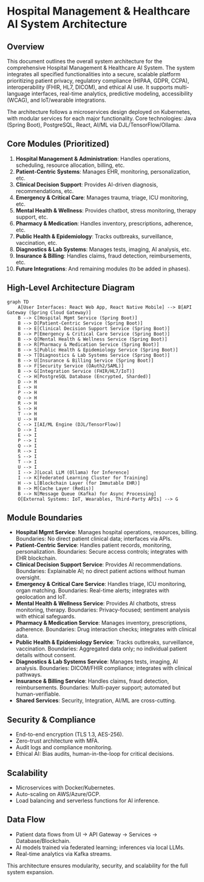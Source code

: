 # Hospital Management & Healthcare AI System Architecture
<!-- cspell:ignore CCPA -->

## Overview
This document outlines the overall system architecture for the comprehensive Hospital Management & Healthcare AI System. The system integrates all specified functionalities into a secure, scalable platform prioritizing patient privacy, regulatory compliance (HIPAA, GDPR, CCPA), interoperability (FHIR, HL7, DICOM), and ethical AI use. It supports multi-language interfaces, real-time analytics, predictive modeling, accessibility (WCAG), and IoT/wearable integrations.

The architecture follows a microservices design deployed on Kubernetes, with modular services for each major functionality. Core technologies: Java (Spring Boot), PostgreSQL, React, AI/ML via DJL/TensorFlow/Ollama.

## Core Modules (Prioritized)
1. **Hospital Management & Administration**: Handles operations, scheduling, resource allocation, billing, etc.
2. **Patient-Centric Systems**: Manages EHR, monitoring, personalization, etc.
3. **Clinical Decision Support**: Provides AI-driven diagnosis, recommendations, etc.
4. **Emergency & Critical Care**: Manages trauma, triage, ICU monitoring, etc.
5. **Mental Health & Wellness**: Provides chatbot, stress monitoring, therapy support, etc.
6. **Pharmacy & Medication**: Handles inventory, prescriptions, adherence, etc.
7. **Public Health & Epidemiology**: Tracks outbreaks, surveillance, vaccination, etc.
8. **Diagnostics & Lab Systems**: Manages tests, imaging, AI analysis, etc.
9. **Insurance & Billing**: Handles claims, fraud detection, reimbursements, etc.
10. **Future Integrations**: And remaining modules (to be added in phases).

## High-Level Architecture Diagram
```mermaid
graph TD
    A[User Interfaces: React Web App, React Native Mobile] --> B[API Gateway (Spring Cloud Gateway)]
    B --> C[Hospital Mgmt Service (Spring Boot)]
    B --> D[Patient-Centric Service (Spring Boot)]
    B --> E[Clinical Decision Support Service (Spring Boot)]
    B --> P[Emergency & Critical Care Service (Spring Boot)]
    B --> Q[Mental Health & Wellness Service (Spring Boot)]
    B --> R[Pharmacy & Medication Service (Spring Boot)]
    B --> S[Public Health & Epidemiology Service (Spring Boot)]
    B --> T[Diagnostics & Lab Systems Service (Spring Boot)]
    B --> U[Insurance & Billing Service (Spring Boot)]
    B --> F[Security Service (OAuth2/SAML)]
    B --> G[Integration Service (FHIR/HL7/IoT)]
    C --> H[PostgreSQL Database (Encrypted, Sharded)]
    D --> H
    E --> H
    P --> H
    Q --> H
    R --> H
    S --> H
    T --> H
    U --> H
    C --> I[AI/ML Engine (DJL/TensorFlow)]
    D --> I
    E --> I
    P --> I
    Q --> I
    R --> I
    S --> I
    T --> I
    U --> I
    I --> J[Local LLM (Ollama) for Inference]
    I --> K[Federated Learning Cluster for Training]
    H --> L[Blockchain Layer (for Immutable EHR)]
    B --> M[Cache Layer (Redis)]
    B --> N[Message Queue (Kafka) for Async Processing]
    O[External Systems: IoT, Wearables, Third-Party APIs] --> G
```

## Module Boundaries
- **Hospital Mgmt Service**: Manages hospital operations, resources, billing. Boundaries: No direct patient clinical data; interfaces via APIs.
- **Patient-Centric Service**: Handles patient records, monitoring, personalization. Boundaries: Secure access controls; integrates with EHR blockchain.
- **Clinical Decision Support Service**: Provides AI recommendations. Boundaries: Explainable AI; no direct patient actions without human oversight.
- **Emergency & Critical Care Service**: Handles triage, ICU monitoring, organ matching. Boundaries: Real-time alerts; integrates with geolocation and IoT.
- **Mental Health & Wellness Service**: Provides AI chatbots, stress monitoring, therapy. Boundaries: Privacy-focused; sentiment analysis with ethical safeguards.
- **Pharmacy & Medication Service**: Manages inventory, prescriptions, adherence. Boundaries: Drug interaction checks; integrates with clinical data.
- **Public Health & Epidemiology Service**: Tracks outbreaks, surveillance, vaccination. Boundaries: Aggregated data only; no individual patient details without consent.
- **Diagnostics & Lab Systems Service**: Manages tests, imaging, AI analysis. Boundaries: DICOM/FHIR compliance; integrates with clinical pathways.
- **Insurance & Billing Service**: Handles claims, fraud detection, reimbursements. Boundaries: Multi-payer support; automated but human-verifiable.
- **Shared Services**: Security, Integration, AI/ML are cross-cutting.

## Security & Compliance
- End-to-end encryption (TLS 1.3, AES-256).
- Zero-trust architecture with MFA.
- Audit logs and compliance monitoring.
- Ethical AI: Bias audits, human-in-the-loop for critical decisions.

## Scalability
- Microservices with Docker/Kubernetes.
- Auto-scaling on AWS/Azure/GCP.
- Load balancing and serverless functions for AI inference.

## Data Flow
- Patient data flows from UI → API Gateway → Services → Database/Blockchain.
- AI models trained via federated learning; inferences via local LLMs.
- Real-time analytics via Kafka streams.

This architecture ensures modularity, security, and scalability for the full system expansion.